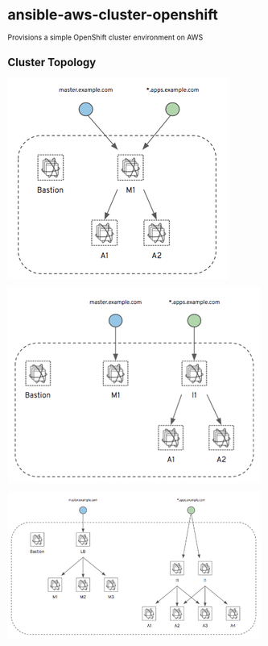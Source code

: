 # ansible-aws-cluster-openshift
Provisions a simple OpenShift cluster environment on AWS



## Cluster Topology

![Small Cluster](./docs/small-openshift.png)


![Medium Cluster](./docs/medium-openshift.png)


![HA Cluster](./docs/large-openshift.png)